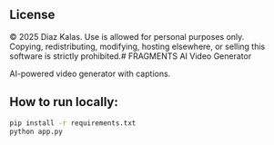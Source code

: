 ## License

© 2025 Diaz Kalas. Use is allowed for personal purposes only.  
Copying, redistributing, modifying, hosting elsewhere, or selling this software is strictly prohibited.# FRAGMENTS AI Video Generator

AI-powered video generator with captions.

## How to run locally:

```bash
pip install -r requirements.txt
python app.py
